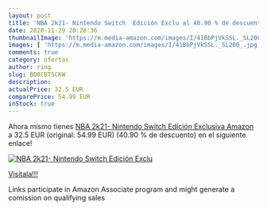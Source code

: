 ```yaml
---
layout: post
title: 'NBA 2k21- Nintendo Switch  Edición Exclu al 40.90 % de descuento'
date: 2020-11-29 20:28:36
thumbnailImage: 'https://m.media-amazon.com/images/I/41BbPjVkSSL._SL200_.jpg'
images: [ 'https://m.media-amazon.com/images/I/41BbPjVkSSL._SL200_.jpg' ]
comments: true
category: ofertas
author: ring
slug: B08CBTSCKW
description:
actualPrice: 32.5 EUR
comparePrice: 54.99 EUR
inStock: true
---
```


Ahora mismo tienes [NBA 2k21- Nintendo Switch  Edición Exclusiva Amazon ](https://www.amazon.es/dp/B08CBTSCKW/?tag=tolees-21) a 32.5 EUR (original: 54.99 EUR) (40.90 %  de descuento) en el siguiente enlace!

[![NBA 2k21- Nintendo Switch  Edición Exclu](https://m.media-amazon.com/images/I/41BbPjVkSSL._SL200_.jpg)](https://www.amazon.es/dp/B08CBTSCKW/?tag=tolees-21)

[Visítala!!!](https://www.amazon.es/dp/B08CBTSCKW/?tag=tolees-21)

Links participate in Amazon Associate program and might generate a comission on qualifying sales
